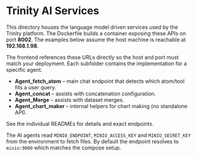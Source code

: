 # Trinity AI Services

This directory houses the language model driven services used by the Trinity platform. The Dockerfile builds a container exposing these APIs on port **8002**. The examples below assume the host machine is reachable at **192.168.1.98**.

The frontend references these URLs directly so the host and port must match your deployment. Each subfolder contains the implementation for a specific agent.

- **Agent_fetch_atom** – main chat endpoint that detects which atom/tool fits a user query.
- **Agent_concat** – assists with concatenation configuration.
- **Agent_Merge** – assists with dataset merges.
- **Agent_chart_maker** – internal helpers for chart making (no standalone API).

See the individual READMEs for details and exact endpoints.

The AI agents read `MINIO_ENDPOINT`, `MINIO_ACCESS_KEY` and
`MINIO_SECRET_KEY` from the environment to fetch files. By default the
endpoint resolves to `minio:9000` which matches the compose setup.
